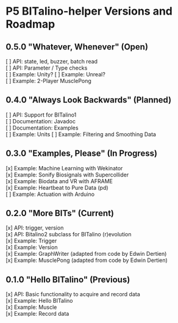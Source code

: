# P5 BITalino-helper Versions and Roadmap

## 0.5.0 "Whatever, Whenever" (Open)
[ ] API: state, led, buzzer, batch read   
[ ] API: Parameter / Type checks          
[ ] Example: Unity?
[ ] Example: Unreal?        
[ ] Example: 2-Player MusclePong    

## 0.4.0 "Always Look Backwards" (Planned)
[ ] API: Support for BITalino1  
[ ] Documentation: Javadoc    
[ ] Documentation: Examples    
[ ] Example: Units
[ ] Example: Filtering and Smoothing Data

## 0.3.0 "Examples, Please" (In Progress)
[x] Example: Machine Learning with Wekinator    
[x] Example: Sonify Biosignals with Supercollider        
[x] Example: Biodata and VR with AFRAME     
[x] Example: Heartbeat to Pure Data (pd)           
[ ] Example: Actuation with Arduino        

## 0.2.0 "More BITs" (Current)
[x] API: trigger, version    
[x] API: Bitalino2 subclass for BITalino (r)evolution             
[x] Example: Trigger       
[x] Example: Version       
[x] Example: GraphWriter (adapted from code by Edwin Dertien)         
[x] Example: MusclePong (adapted from code by Edwin Dertien)    

## 0.1.0 "Hello BITalino" (Previous)
[x] API: Basic functionality to acquire and record data   
[x] Example: Hello BITalino    
[x] Example: Muscle        
[x] Example: Record data    
